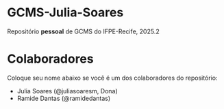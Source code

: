 # GCMS-Julia-Soares
Repositório **pessoal** de GCMS do IFPE-Recife, 2025.2

# Colaboradores
Coloque seu nome abaixo se você é um dos colaboradores do repositório:
* Julia Soares (@juliasoaresm, Dona)
* Ramide Dantas (@ramidedantas)
